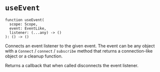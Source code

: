 # `useEvent`

```luau
function useEvent(
  scope: Scope,
  event: EventLike,
  listener: (...any) -> ()
): () -> ()
```

Connects an event listener to the given event. The event can be any object with
a `Connect` / `connect` / `subscribe` method that returns a connection-like
object or a cleanup function.

Returns a callback that when called disconnects the event listener.
